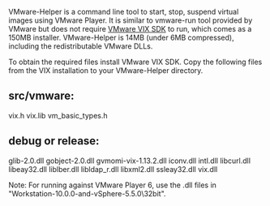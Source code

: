 VMware-Helper is a command line tool to start, stop, suspend virtual images using VMware Player. It is similar to vmware-run tool provided by VMware but does not require [VMware VIX SDK](https://www.vmware.com/support/developer/vix-api/) to run, which comes as a 150MB installer. VMware-Helper is 14MB (under 6MB compressed), including the redistributable VMware DLLs. 

To obtain the required files install VMware VIX SDK. Copy the following files from the VIX installation to your VMware-Helper directory. 

src/vmware:
-----------
vix.h
vix.lib
vm_basic_types.h


debug or release:
-----------
glib-2.0.dll
gobject-2.0.dll
gvmomi-vix-1.13.2.dll
iconv.dll
intl.dll
libcurl.dll
libeay32.dll
liblber.dll
libldap_r.dll
libxml2.dll
ssleay32.dll
vix.dll

Note: For running against VMware Player 6, use the .dll files in "Workstation-10.0.0-and-vSphere-5.5.0\32bit".